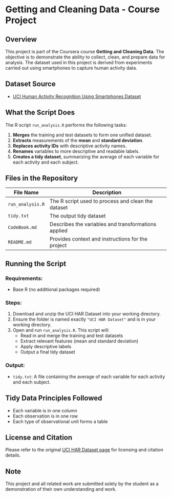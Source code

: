 # Getting and Cleaning Data - Course Project


## Overview
This project is part of the Coursera course **Getting and Cleaning Data**. The objective is to demonstrate the ability to collect, clean, and prepare data for analysis. The dataset used in this project is derived from experiments carried out using smartphones to capture human activity data.

## Dataset Source
- [UCI Human Activity Recognition Using Smartphones Dataset](https://archive.ics.uci.edu/ml/datasets/Human+Activity+Recognition+Using+Smartphones)

## What the Script Does

The R script `run_analysis.R` performs the following tasks:

1. **Merges** the training and test datasets to form one unified dataset.
2. **Extracts** measurements of the **mean** and **standard deviation**.
3. **Replaces activity IDs** with descriptive activity names.
4. **Renames** variables to more descriptive and readable labels.
5. **Creates a tidy dataset**, summarizing the average of each variable for each activity and each subject.

## Files in the Repository

| File Name | Description |
|-----------|-------------|
| `run_analysis.R` | The R script used to process and clean the dataset |
| `tidy.txt` | The output tidy dataset |
| `CodeBook.md` | Describes the variables and transformations applied |
| `README.md` | Provides context and instructions for the project |

## Running the Script

### Requirements:
- Base R (no additional packages required)

### Steps:
1. Download and unzip the UCI HAR Dataset into your working directory.
2. Ensure the folder is named exactly `"UCI HAR Dataset"` and is in your working directory.
3. Open and run `run_analysis.R`. This script will:
   - Read in and merge the training and test datasets
   - Extract relevant features (mean and standard deviation)
   - Apply descriptive labels
   - Output a final tidy dataset

### Output:
- `tidy.txt`: A file containing the average of each variable for each activity and each subject.

## Tidy Data Principles Followed
- Each variable is in one column
- Each observation is in one row
- Each type of observational unit forms a table

## License and Citation
Please refer to the original [UCI HAR Dataset page](https://archive.ics.uci.edu/ml/datasets/Human+Activity+Recognition+Using+Smartphones) for licensing and citation details.

## Note
This project and all related work are submitted solely by the student as a demonstration of their own understanding and work.
